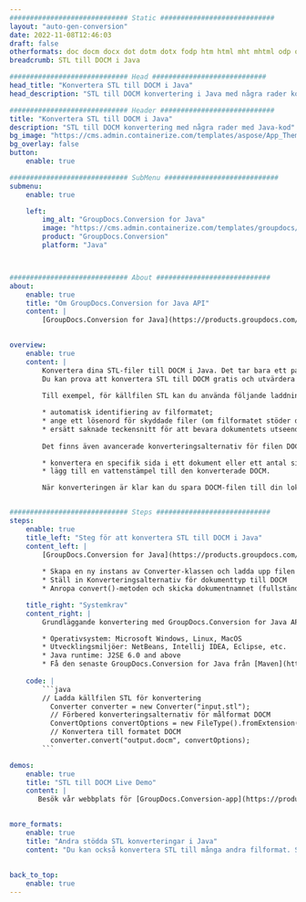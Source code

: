 ```yaml
---
############################# Static ############################
layout: "auto-gen-conversion"
date: 2022-11-08T12:46:03
draft: false
otherformats: doc docm docx dot dotm dotx fodp htm html mht mhtml odp odt otp pot potm potx pps ppsm ppsx ppt pptm pptx rtf
breadcrumb: STL till DOCM i Java

############################# Head ############################
head_title: "Konvertera STL till DOCM i Java"
head_description: "STL till DOCM konvertering i Java med några rader kod. Konvertera över 160 filformat med hjälp av GroupDocs dokumentkonverterings-API för Java"

############################# Header ############################
title: "Konvertera STL till DOCM i Java"
description: "STL till DOCM konvertering med några rader med Java-kod"
bg_image: "https://cms.admin.containerize.com/templates/aspose/App_Themes/V3/images/bg/header1.png"
bg_overlay: false
button:
    enable: true

############################# SubMenu ############################
submenu:
    enable: true

    left:
        img_alt: "GroupDocs.Conversion for Java"
        image: "https://cms.admin.containerize.com/templates/groupdocs/images/product-logos/90x90-noborder/groupdocs-conversion-java.png"
        product: "GroupDocs.Conversion"
        platform: "Java"



############################# About ############################
about:
    enable: true
    title: "Om GroupDocs.Conversion for Java API"
    content: |
        [GroupDocs.Conversion for Java](https://products.groupdocs.com/conversion/java/) är ett avancerat filformatkonverterings-API för konvertering mellan populära bild- och dokumentformat som Microsoft Office, OpenDocument, PDF, HTML, e-post, CAD. och mycket mer med bara några rader kod. Det inbyggda API:t upptäcker automatiskt formaten för originaldokumenten och erbjuder många alternativ för att anpassa de konverterade dokumenten. Tillsammans med funktionen att extrahera information från ett dokument, stöder den också cachelagring av konverteringsresultaten till den lokala disken som standard. Men alla typer av cachelagring kan stödjas genom att implementera lämpliga gränssnitt - Amazon S3, Dropbox, Google Drive, Windows Azure, Reddis eller andra.
    

overview:
    enable: true
    content: |
        Konvertera dina STL-filer till DOCM i Java. Det tar bara ett par rader med Java-kod på valfri plattform, som Windows, Linux, macOS.
        Du kan prova att konvertera STL till DOCM gratis och utvärdera kvaliteten på konverteringsresultaten. Tillsammans med enkla filkonverteringsskript kan du prova mer sofistikerade alternativ för att ladda källfilen STL och lagra DOCM-utdata. 
        
        Till exempel, för källfilen STL kan du använda följande laddningsalternativ:

        * automatisk identifiering av filformatet;
        * ange ett lösenord för skyddade filer (om filformatet stöder det);
        * ersätt saknade teckensnitt för att bevara dokumentets utseende.
        
        Det finns även avancerade konverteringsalternativ för filen DOCM:

        * konvertera en specifik sida i ett dokument eller ett antal sidor;
        * lägg till en vattenstämpel till den konverterade DOCM.

        När konverteringen är klar kan du spara DOCM-filen till din lokala filsökväg eller till tredje parts lagring såsom FTP, Amazon S3, Google Drive, Dropbox etc. Observera - för att konvertera STL till DOCM behöver du inte installera någon ytterligare programvara, såsom MS Office, Open Office, Adobe Acrobat Reader etc.


############################# Steps ############################
steps:
    enable: true
    title_left: "Steg för att konvertera STL till DOCM i Java"
    content_left: |
        [GroupDocs.Conversion for Java](https://products.groupdocs.com/conversion/java/) låter utvecklare enkelt konvertera STL fil till DOCM med några rader kod.
        
        * Skapa en ny instans av Converter-klassen och ladda upp filen STL med den fullständiga sökvägen
        * Ställ in Konverteringsalternativ för dokumenttyp till DOCM
        * Anropa convert()-metoden och skicka dokumentnamnet (fullständig sökväg) och formatet (DOCM) som en parameter

    title_right: "Systemkrav"
    content_right: |
        Grundläggande konvertering med GroupDocs.Conversion for Java API kan göras med bara några rader kod. Våra API:er stöds på alla större plattformar och operativsystem. Innan du kör koden nedan, se till att du har följande förutsättningar installerade på ditt system.

        * Operativsystem: Microsoft Windows, Linux, MacOS
        * Utvecklingsmiljöer: NetBeans, Intellij IDEA, Eclipse, etc.
        * Java runtime: J2SE 6.0 and above
        * Få den senaste GroupDocs.Conversion for Java från [Maven](https://repository.groupdocs.com/webapp/#/artifacts/browse/tree/General/repo/com/groupdocs/groupdocs-conversion)
         
    code: |
        ```java    
        // Ladda källfilen STL för konvertering
          Converter converter = new Converter("input.stl");
          // Förbered konverteringsalternativ för målformat DOCM
          ConvertOptions convertOptions = new FileType().fromExtension("docm").getConvertOptions();
          // Konvertera till formatet DOCM
          converter.convert("output.docm", convertOptions);
        ```

demos:
    enable: true
    title: "STL till DOCM Live Demo"
    content: |
       Besök vår webbplats för [GroupDocs.Conversion-app](https://products.groupdocs.app/conversion/family) och försök konvertera STL till DOCM nu. Den kostnadsfria demon har följande fördelar
          

more_formats:
    enable: true
    title: "Andra stödda STL konverteringar i Java"
    content: "Du kan också konvertera STL till många andra filformat. Se listan nedan."
       
       
back_to_top:
    enable: true
---
```


